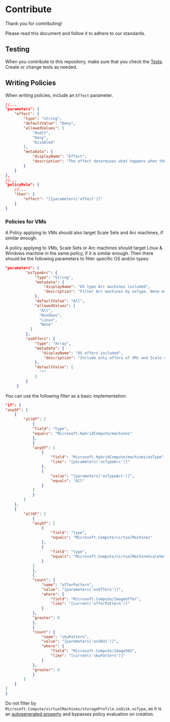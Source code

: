 # Contribute

Thank you for contributing!

Please read this document and follow it to adhere to our standards.

## Testing

When you contribute to this repository, make sure that you check the [Tests](tests\README.md). Create or change tests as needed.

## Writing Policies

When writing policies, include an `Effect` parameter.

```json
//...
"parameters": {
    "effect": {
        "type": "string",
        "defaultValue": "Deny",
        "allowedValues": [
            "Audit",
            "Deny",
            "Disabled"
        ],
        "metadata": {
            "displayName": "Effect",
            "description": "The effect determines what happens when the policy rule is evaluated to match"
        }
    }
},
//...
"policyRule": {
    //...
    "then": {
        "effect": "[[parameters('effect')]"
    }
}
```

### Policies for VMs

A Policy applying to VMs should also target Scale Sets and Arc machines, if similar enough. 

A policy applying to VMs, Scale Sets or Arc machines should target Linux & Windows machine in the same policy, if it is similar enough. Then there should be the following parameters to filter specific OS and/or types:

```json
"parameters": {
         "osTypeArc": {
             "type": "String",
             "metadata": {
                 "displayName": "OS type Arc machines included",
                 "description": "Filter Arc machines by osType. None excludes arc machines. All includes any Arc machine."
             },
             "defaultValue": "All",
             "allowedValues": [
               "All",
               "Windows",
               "Linux",
               "None"
           ]
         },
         "osOffers": {
             "type": "Array",
             "metadata": {
                "displayName": "OS offers included",
                 "description": "Include only offers of VMs and Scale sets like specified strings. Can contain * as wildcard. ['*'] includes any offer. Use an empty array [] to exclude VMs and scale sets."
             },
             "defaultValue": [
               "*"
             ]
         }
     }
```

You can use the following filter as a basic implementation:

```json
"if": {
"anyOf": [
    {
        "allOf": [
            {
            "field": "type",
            "equals": "Microsoft.HybridCompute/machines"
            },
            {
            "anyOf": [
                {
                    "field": "Microsoft.HybridCompute/machines/osType",
                    "like": "[parameters('osTypeArc')]"
                },
                {
                    "value": "[parameters('osTypeArc')]",
                    "equals": "All"
                }
            ]
            }
        ]
    },
    {
        "allOf": [
            {
            "anyOf": [
                {
                    "field": "type",
                    "equals": "Microsoft.Compute/virtualMachines"
                },
                {
                    "field": "type",
                    "equals": "Microsoft.Compute/virtualMachineScaleSets"
                }
            ]
            },
            {
            "count": {
                "name": "offerPattern",
                "value": "[parameters('osOffers')]",
                "where": {
                    "field": "Microsoft.Compute/ImageOffer",
                    "like": "[current('offerPattern')]"
                }
            },
            "greater": 0
            },
            {
            "count": {
                "name": "skuPattern",
                "value": "[parameters('osSKUs')]",
                "where": {
                    "field": "Microsoft.Compute/ImageSKU",
                    "like": "[current('skuPattern')]"
                }
            },
            "greater": 0
            }
        ]
    }
]
}
```

Do not filter by `Microsoft.Compute/virtualMachines/storageProfile.osDisk.osType`, as it is an [autogenerated property](https://github.com/Azure/azure-policy#optional-or-auto-generated-resource-property-that-bypasses-policy-evaluation) and bypasses policy evaluation on creation.